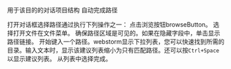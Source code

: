 用于该目的的对话项目结构
自动完成路径

打开对话框选择路径通过执行下列操作之一：
点击浏览按钮browseButton。
选择打开文件在文件菜单。
确保路径区域是可见的。如果在隐藏字段中，单击显示路径链接。
开始键入一个路径。webstorm显示下拉列表，您可以快速找到所需的目录。输入文本时，显示该建议列表缩小为只有匹配路径。还可以按`Ctrl+Space`以显示建议列表。
从列表中选择完成。
